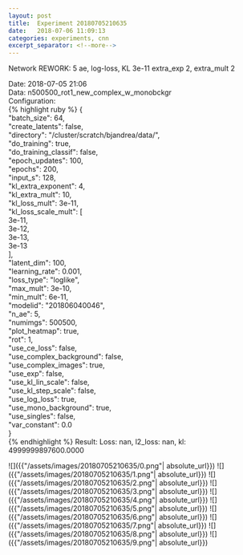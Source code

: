 ```yaml
---
layout: post
title:  Experiment 20180705210635
date:   2018-07-06 11:09:13
categories: experiments, cnn
excerpt_separator: <!--more-->
---
```

Network REWORK: 5 ae, log-loss, KL 3e-11 extra_exp 2, extra_mult 2  

 <!--more-->
Date: 2018-07-05 21:06  
Data: n500500_rot1_new_complex_w_monobckgr  
Configuration:   
{% highlight ruby %}
{  
    "batch_size": 64,   
    "create_latents": false,   
    "directory": "/cluster/scratch/bjandrea/data/",   
    "do_training": true,   
    "do_training_classif": false,   
    "epoch_updates": 100,   
    "epochs": 200,   
    "input_s": 128,   
    "kl_extra_exponent": 4,   
    "kl_extra_mult": 10,   
    "kl_loss_mult": 3e-11,   
    "kl_loss_scale_mult": [  
        3e-11,   
        3e-12,   
        3e-13,   
        3e-13  
    ],   
    "latent_dim": 100,   
    "learning_rate": 0.001,   
    "loss_type": "loglike",   
    "max_mult": 3e-10,   
    "min_mult": 6e-11,   
    "modelid": "201806040046",   
    "n_ae": 5,   
    "numimgs": 500500,   
    "plot_heatmap": true,   
    "rot": 1,   
    "use_ce_loss": false,   
    "use_complex_background": false,   
    "use_complex_images": true,   
    "use_exp": false,   
    "use_kl_lin_scale": false,   
    "use_kl_step_scale": false,   
    "use_log_loss": true,   
    "use_mono_background": true,   
    "use_singles": false,   
    "var_constant": 0.0  
}  
{% endhighlight %}
Result: Loss: nan, l2_loss: nan, kl: 4999999897600.0000  

![]({{"/assets/images/20180705210635/0.png"| absolute_url}})
![]({{"/assets/images/20180705210635/1.png"| absolute_url}})
![]({{"/assets/images/20180705210635/2.png"| absolute_url}})
![]({{"/assets/images/20180705210635/3.png"| absolute_url}})
![]({{"/assets/images/20180705210635/4.png"| absolute_url}})
![]({{"/assets/images/20180705210635/5.png"| absolute_url}})
![]({{"/assets/images/20180705210635/6.png"| absolute_url}})
![]({{"/assets/images/20180705210635/7.png"| absolute_url}})
![]({{"/assets/images/20180705210635/8.png"| absolute_url}})
![]({{"/assets/images/20180705210635/9.png"| absolute_url}})
